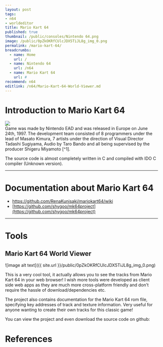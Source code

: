 ```yaml
---
layout: post
tags: 
- n64
- worldeditor
title: Mario Kart 64
published: true
thumbnail: /public/consoles/Nintendo 64.png
image: /public/0pZkOKRfCUlcJDX5TiJL8g_img_0.png
permalink: /mario-kart-64/
breadcrumbs:
  - name: Home
    url: /
  - name: Nintendo 64
    url: /n64
  - name: Mario Kart 64
    url: #
recommend: n64
editlink: /n64/Mario-Kart-64-World-Viewer.md
---
```


# Introduction to Mario Kart 64
<section class="postSection">
<img src="/public/games/n64/Mario Kart 64 (USA).png" class="wow slideInLeft postImage" />

<div markdown="1">
Game was made by Nintendo EAD and was released in Europe on June 24th, 1997. 
The development team consisted of 8 programmers under the lead of Masato Kimura, 7 artists under the direction of Visual Director Tadashi Sugiyama, Audio by Taro Bando and all being supervised by the producer Shigeru Miyamoto [^1].

The source code is almost completely written in C and compiled with IDO C compiler (Unknown version).
</div>

</section>

---

# Documentation about Mario Kart 64
* https://github.com/RenaKunisaki/mariokart64/wiki
* [https://github.com/shygoo/mk64project](https://github.com/shygoo/mk64project) 

---

# Tools

## Mario Kart 64 World Viewer

![image alt text]({{ site.url }}/public/0pZkOKRfCUlcJDX5TiJL8g_img_0.png)

This is a very cool tool, it actually allows you to see the tracks from Mario Kart 64 in your web browser! I wish more tools were developed as client side web apps as they are much more cross-platform friendly and don't require the hassle of download/dependencies etc.

The project also contains documentation for the Mario Kart 64 rom file, specifying key addresses of track and texture information. Very useful for anyone wanting to create their own tracks for this classic game!

You can view the project and even download the source code on github:



# References
[^1]:-https://www.giantbomb.com/mario-kart-64/3030-10084/credits/
[^2]:-http://shmuplations.com/mariokart64/
